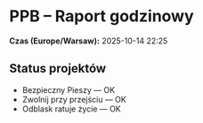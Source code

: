 # PPB – Raport godzinowy
**Czas (Europe/Warsaw):** 2025-10-14 22:25

## Status projektów
- Bezpieczny Pieszy — OK
- Zwolnij przy przejściu — OK
- Odblask ratuje życie — OK

